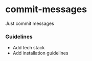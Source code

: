 # commit-messages
Just commit messages

### Guidelines
- Add tech stack
- Add installation guidelines